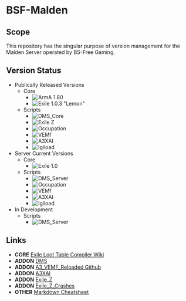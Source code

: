 # BSF-Malden
## Scope
This repository has the singular purpose of version management for the Malden Server operated by BS-Free Gaming.

## Version Status
* Publically Released Versions
  * Core
    * ![ArmA 1.80](https://img.shields.io/badge/Arma-1.80-blue.svg?longCache=true&style=plastic) 
    * ![Exile 1.0.3 "Lemon"](https://img.shields.io/badge/Exile-1.0.3%20Lemon-C72651.svg?longCache=true&style=plastic)
  * Scripts
    * ![DMS_Core](https://img.shields.io/badge/DMS-2--12--2018-orange.svg?longCache=true&style=plastic)
    * ![Exile Z](https://img.shields.io/badge/Exile%20Z-V1.6.0/05--20--18-orange.svg?longCache=true&style=plastic)
    * ![Occupation](https://img.shields.io/badge/Occupation-V65/08--30--2016-orange.svg?longCache=true&style=plastic)
    * ![VEMf](https://img.shields.io/badge/VEMf-V0752.5-orange.svg?longCache=true&style=plastic)
    * ![A3XAI](https://img.shields.io/badge/A3XAI-UNKNOWN-orange.svg?longCache=true&style=plastic)
    * ![Igiload](https://img.shields.io/badge/Igiload-UNKNOWN-orange.svg?longCache=true&style=plastic)
* Server Current Versions
  * Core 
    * ![Exile 1.0](https://img.shields.io/badge/Exile-V1.0-brightgreen.svg?longCache=true&style=plastic) 
  * Scripts
    * ![DMS_Server](https://img.shields.io/badge/DMS-V1.0-brightgreen.svg?longCache=true&style=plastic)
    * ![Occupation](https://img.shields.io/badge/Occupation-V1.0-brightgreen.svg?longCache=true&style=plastic)
    * ![VEMf](https://img.shields.io/badge/VEMf-V1.0-brightgreen.svg?longCache=true&style=plastic)
    * ![A3XAI](https://img.shields.io/badge/A3XAI-V1.0-brightgreen.svg?longCache=true&style=plastic)
    * ![Igiload](https://img.shields.io/badge/Igiload-V1.0-brightgreen.svg?longCache=true&style=plastic)
* In Development
  * Scripts
      * ![DMS_Server](https://img.shields.io/badge/DMS-V2.0-ff69b4.svg?longCache=true&style=plastic)
      
## Links
* **CORE** [Exile Loot Table Compiler Wiki](https://www.exilemod.com/wiki/developer-toolbox/loot-table-compiler/)
* **ADDON** [DMS](https://github.com/Defent/DMS_Exile)
* **ADDON** [A3_VEMF_Reloaded Github](https://github.com/IT07/a3_vemf_reloaded)
* **ADDON** [A3XAI](https://github.com/kuplion/a3xai)
* **ADDON** [Exile_Z](https://github.com/kuplion/ExileZ-Mod)
* **ADDON** [Exile_Z_Crashes](https://github.com/kuplion/ExileZ-Crashes)
* **OTHER** [Markdown Cheatsheet](https://github.com/adam-p/markdown-here/wiki/Markdown-Cheatsheet)
